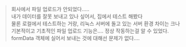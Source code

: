 > 회사에서 파일 업로드가 안되었다.....  
> 내가 데이터를 잘못 보내고 있나 싶어서, 집에서 테스트 해봤다  
> 물론 로컬에서 테스트하는 거랑, 리눅스 서버에 돌고 있는 서버 환경 차이는 크나  
> 기본적이고 기초적인 파일 업로드 기능은.... 정상 작동하는걸 알 수 있었다.  
> formData 객체에 실어서 보내는 것에 대해선 문제가 없다....
